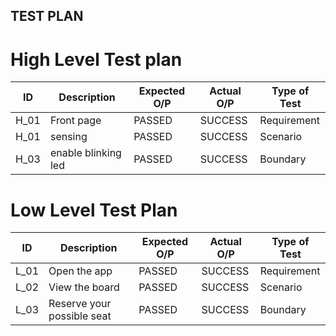 ## TEST PLAN
# High Level Test plan
|ID	|Description	|Expected O/P|	Actual O/P	|Type of Test|
|---|-------------|------------|--------------|------------|
|H_01	|Front page	|PASSED	|SUCCESS|	Requirement|
|H_01|	sensing|	PASSED|	SUCCESS|	Scenario|
|H_03	|enable blinking led	|PASSED	|SUCCESS	|Boundary|
# Low Level Test Plan
|ID |Description|	Expected O/P|	Actual O/P|	Type of Test|
|---|-----------|-------------|-----------|-------------|
|L_01	|Open the app|	PASSED	|SUCCESS	|Requirement|
|L_02|	View the board|	PASSED|	SUCCESS|	Scenario|
|L_03|	Reserve your possible seat	|PASSED|	SUCCESS|	Boundary|
